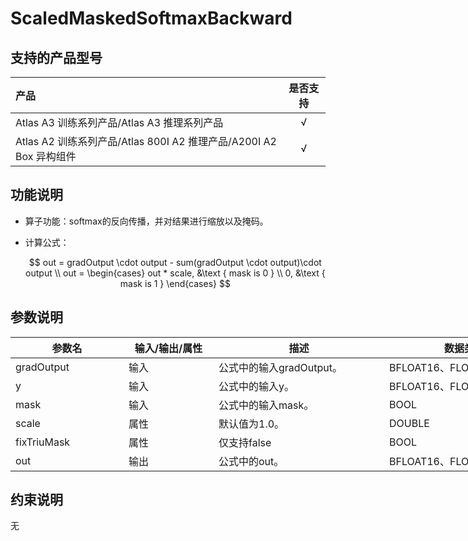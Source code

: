 # ScaledMaskedSoftmaxBackward

## 支持的产品型号

|产品             |  是否支持  |
|:-------------------------|:----------:|
|  <term>Atlas A3 训练系列产品/Atlas A3 推理系列产品</term>   |     √    |
|  <term>Atlas A2 训练系列产品/Atlas 800I A2 推理产品/A200I A2 Box 异构组件</term>     |     √    |

## 功能说明

- 算子功能：softmax的反向传播，并对结果进行缩放以及掩码。
- 计算公式：

  $$
  out = gradOutput \cdot output - sum(gradOutput \cdot output)\cdot output \\
  out = \begin{cases}
  out * scale, &\text { mask is 0 } \\
  0, &\text { mask is 1 }
  \end{cases}
  $$


## 参数说明

<table style="undefined;table-layout: fixed; width: 970px"><colgroup>
  <col style="width: 181px">
  <col style="width: 144px">
  <col style="width: 273px">
  <col style="width: 256px">
  <col style="width: 116px">
  </colgroup>
  <thead>
    <tr>
      <th>参数名</th>
      <th>输入/输出/属性</th>
      <th>描述</th>
      <th>数据类型</th>
      <th>数据格式</th>
    </tr></thead>
  <tbody>
  <tr>
      <td>gradOutput</td>
      <td>输入</td>
      <td>公式中的输入gradOutput。</td>
      <td>BFLOAT16、FLOAT16、FLOAT</td>
      <td>ND</td>
    </tr>
    <tr>
      <td>y</td>
      <td>输入</td>
      <td>公式中的输入y。</td>
      <td>BFLOAT16、FLOAT16、FLOAT</td>
      <td>ND</td>
    </tr>
    <tr>
      <td>mask</td>
      <td>输入</td>
      <td>公式中的输入mask。</td>
      <td>BOOL</td>
      <td>ND</td>
    </tr>
    <tr>
      <td>scale</td>
      <td>属性</td>
      <td>默认值为1.0。</td>
      <td>DOUBLE</td>
      <td>-</td>
    </tr>
    <tr>
      <td>fixTriuMask</td>
      <td>属性</td>
      <td>仅支持false</td>
      <td>BOOL</td>
      <td>-</td>
    </tr>
    <tr>
      <td>out</td>
      <td>输出</td>
      <td>公式中的out。</td>
      <td>BFLOAT16、FLOAT16、FLOAT</td>
      <td>ND</td>
    </tr>
  </tbody></table>


## 约束说明

无



